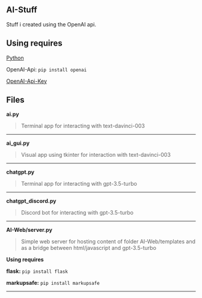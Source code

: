 **AI-Stuff**
---
Stuff i created using the OpenAI api.

**Using requires**
---

[Python](https://www.python.org/)

OpenAI-Api: ```pip install openai```

[OpenAI-Api-Key](https://platform.openai.com/)

Files
---

**ai.py**

>Terminal app for interacting with text-davinci-003

---

**ai_gui.py**

>Visual app using tkinter for interaction with text-davinci-003

---

**chatgpt.py**

>Terminal app for interacting with gpt-3.5-turbo

---

**chatgpt_discord.py**

>Discord bot for interacting with gpt-3.5-turbo

---

**AI-Web/server.py**

>Simple web server for hosting content of folder AI-Web/templates and as a bridge between html/javascript and gpt-3.5-turbo

**Using requires**

**flask:** ```pip install flask```

**markupsafe:** ```pip install markupsafe```

---
